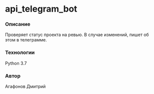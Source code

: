 # api_telegram_bot
### Описание
Проверяет статус проекта на ревью. В случае изменений, пишет об этом в телеграмме.
### Технологии
Python 3.7

### Автор
Агафонов Дмитрий
